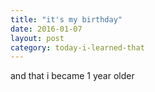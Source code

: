 ```yaml
---
title: "it's my birthday"
date: 2016-01-07
layout: post
category: today-i-learned-that
---
```


and that i became 1 year older
